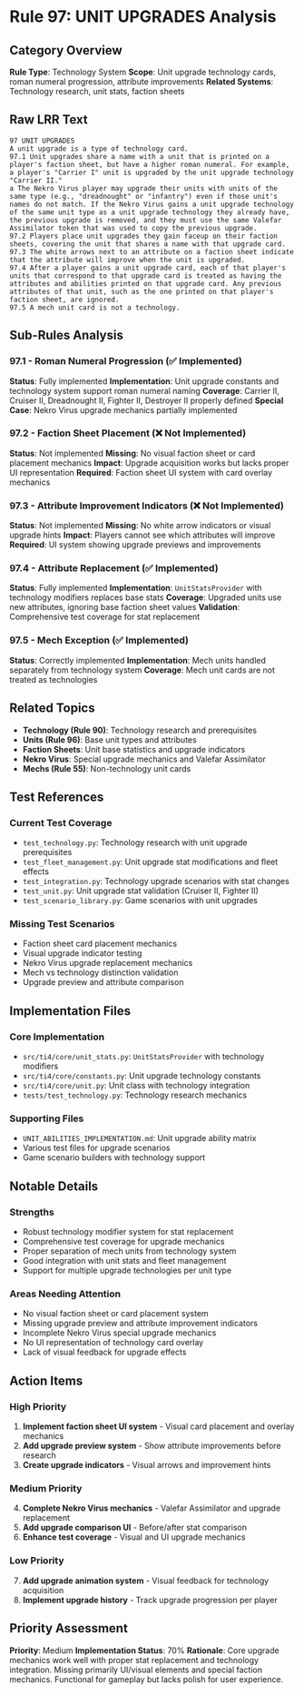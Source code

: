 # Rule 97: UNIT UPGRADES Analysis

## Category Overview
**Rule Type**: Technology System
**Scope**: Unit upgrade technology cards, roman numeral progression, attribute improvements
**Related Systems**: Technology research, unit stats, faction sheets

## Raw LRR Text
```
97 UNIT UPGRADES
A unit upgrade is a type of technology card.
97.1 Unit upgrades share a name with a unit that is printed on a player's faction sheet, but have a higher roman numeral. For example, a player's "Carrier I" unit is upgraded by the unit upgrade technology "Carrier II."
a The Nekro Virus player may upgrade their units with units of the same type (e.g., "dreadnought" or "infantry") even if those unit's names do not match. If the Nekro Virus gains a unit upgrade technology of the same unit type as a unit upgrade technology they already have, the previous upgrade is removed, and they must use the same Valefar Assimilator token that was used to copy the previous upgrade.
97.2 Players place unit upgrades they gain faceup on their faction sheets, covering the unit that shares a name with that upgrade card.
97.3 The white arrows next to an attribute on a faction sheet indicate that the attribute will improve when the unit is upgraded.
97.4 After a player gains a unit upgrade card, each of that player's units that correspond to that upgrade card is treated as having the attributes and abilities printed on that upgrade card. Any previous attributes of that unit, such as the one printed on that player's faction sheet, are ignored.
97.5 A mech unit card is not a technology.
```

## Sub-Rules Analysis

### 97.1 - Roman Numeral Progression (✅ Implemented)
**Status**: Fully implemented
**Implementation**: Unit upgrade constants and technology system support roman numeral naming
**Coverage**: Carrier II, Cruiser II, Dreadnought II, Fighter II, Destroyer II properly defined
**Special Case**: Nekro Virus upgrade mechanics partially implemented

### 97.2 - Faction Sheet Placement (❌ Not Implemented)
**Status**: Not implemented
**Missing**: No visual faction sheet or card placement mechanics
**Impact**: Upgrade acquisition works but lacks proper UI representation
**Required**: Faction sheet UI system with card overlay mechanics

### 97.3 - Attribute Improvement Indicators (❌ Not Implemented)
**Status**: Not implemented
**Missing**: No white arrow indicators or visual upgrade hints
**Impact**: Players cannot see which attributes will improve
**Required**: UI system showing upgrade previews and improvements

### 97.4 - Attribute Replacement (✅ Implemented)
**Status**: Fully implemented
**Implementation**: `UnitStatsProvider` with technology modifiers replaces base stats
**Coverage**: Upgraded units use new attributes, ignoring base faction sheet values
**Validation**: Comprehensive test coverage for stat replacement

### 97.5 - Mech Exception (✅ Implemented)
**Status**: Correctly implemented
**Implementation**: Mech units handled separately from technology system
**Coverage**: Mech unit cards are not treated as technologies

## Related Topics
- **Technology (Rule 90)**: Technology research and prerequisites
- **Units (Rule 96)**: Base unit types and attributes
- **Faction Sheets**: Unit base statistics and upgrade indicators
- **Nekro Virus**: Special upgrade mechanics and Valefar Assimilator
- **Mechs (Rule 55)**: Non-technology unit cards

## Test References

### Current Test Coverage
- `test_technology.py`: Technology research with unit upgrade prerequisites
- `test_fleet_management.py`: Unit upgrade stat modifications and fleet effects
- `test_integration.py`: Technology upgrade scenarios with stat changes
- `test_unit.py`: Unit upgrade stat validation (Cruiser II, Fighter II)
- `test_scenario_library.py`: Game scenarios with unit upgrades

### Missing Test Scenarios
- Faction sheet card placement mechanics
- Visual upgrade indicator testing
- Nekro Virus upgrade replacement mechanics
- Mech vs technology distinction validation
- Upgrade preview and attribute comparison

## Implementation Files

### Core Implementation
- `src/ti4/core/unit_stats.py`: `UnitStatsProvider` with technology modifiers
- `src/ti4/core/constants.py`: Unit upgrade technology constants
- `src/ti4/core/unit.py`: Unit class with technology integration
- `tests/test_technology.py`: Technology research mechanics

### Supporting Files
- `UNIT_ABILITIES_IMPLEMENTATION.md`: Unit upgrade ability matrix
- Various test files for upgrade scenarios
- Game scenario builders with technology support

## Notable Details

### Strengths
- Robust technology modifier system for stat replacement
- Comprehensive test coverage for upgrade mechanics
- Proper separation of mech units from technology system
- Good integration with unit stats and fleet management
- Support for multiple upgrade technologies per unit type

### Areas Needing Attention
- No visual faction sheet or card placement system
- Missing upgrade preview and attribute improvement indicators
- Incomplete Nekro Virus special upgrade mechanics
- No UI representation of technology card overlay
- Lack of visual feedback for upgrade effects

## Action Items

### High Priority
1. **Implement faction sheet UI system** - Visual card placement and overlay mechanics
2. **Add upgrade preview system** - Show attribute improvements before research
3. **Create upgrade indicators** - Visual arrows and improvement hints

### Medium Priority
4. **Complete Nekro Virus mechanics** - Valefar Assimilator and upgrade replacement
5. **Add upgrade comparison UI** - Before/after stat comparison
6. **Enhance test coverage** - Visual and UI upgrade mechanics

### Low Priority
7. **Add upgrade animation system** - Visual feedback for technology acquisition
8. **Implement upgrade history** - Track upgrade progression per player

## Priority Assessment
**Priority**: Medium
**Implementation Status**: 70%
**Rationale**: Core upgrade mechanics work well with proper stat replacement and technology integration. Missing primarily UI/visual elements and special faction mechanics. Functional for gameplay but lacks polish for user experience.
